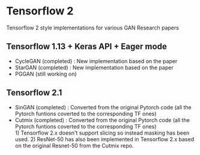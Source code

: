 # Tensorflow 2

Tensorflow 2 style implementations for various GAN Research papers 

## Tensorflow 1.13 + Keras API + Eager mode
  - CycleGAN (completed) : New implementation based on the paper
  - StarGAN (completed) : New implementation based on the paper
  - PGGAN (still working on) 
 
## Tensorflow 2.1
  - SinGAN (completed) : Converted from the original Pytorch code (all the Pytorch funtions coverted to the corresponding TF ones)
  - Cutmix (completed) : Converted from the original Pytorch code (all the Pytorch funtions coverted to the corresponding TF ones)  
                            1) Tensorflow 2.x doesn't support slicing so instead masking has been used.
                            2) ResNet-50 has also been implemented in Tensorflow 2.x based on the original Resnet-50 from the Cutmix repo.
